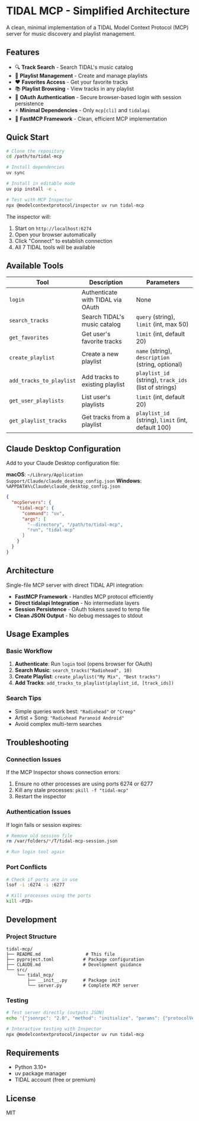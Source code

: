 # TIDAL MCP - Simplified Architecture

A clean, minimal implementation of a TIDAL Model Context Protocol (MCP) server for music discovery and playlist management.

## Features

- 🔍 **Track Search** - Search TIDAL's music catalog
- 🎵 **Playlist Management** - Create and manage playlists  
- ❤️ **Favorites Access** - Get your favorite tracks
- 📚 **Playlist Browsing** - View tracks in any playlist
- 🔐 **OAuth Authentication** - Secure browser-based login with session persistence
- ⚡ **Minimal Dependencies** - Only `mcp[cli]` and `tidalapi`
- 🚀 **FastMCP Framework** - Clean, efficient MCP implementation

## Quick Start

```bash
# Clone the repository
cd /path/to/tidal-mcp

# Install dependencies
uv sync

# Install in editable mode
uv pip install -e .

# Test with MCP Inspector
npx @modelcontextprotocol/inspector uv run tidal-mcp
```

The inspector will:
1. Start on `http://localhost:6274`
2. Open your browser automatically
3. Click "Connect" to establish connection
4. All 7 TIDAL tools will be available

## Available Tools

| Tool | Description | Parameters |
|------|-------------|------------|
| `login` | Authenticate with TIDAL via OAuth | None |
| `search_tracks` | Search TIDAL's music catalog | `query` (string), `limit` (int, max 50) |
| `get_favorites` | Get user's favorite tracks | `limit` (int, default 20) |
| `create_playlist` | Create a new playlist | `name` (string), `description` (string, optional) |
| `add_tracks_to_playlist` | Add tracks to existing playlist | `playlist_id` (string), `track_ids` (list of strings) |
| `get_user_playlists` | List user's playlists | `limit` (int, default 20) |
| `get_playlist_tracks` | Get tracks from a playlist | `playlist_id` (string), `limit` (int, default 100) |

## Claude Desktop Configuration

Add to your Claude Desktop configuration file:

**macOS**: `~/Library/Application Support/Claude/claude_desktop_config.json`
**Windows**: `%APPDATA%\Claude\claude_desktop_config.json`

```json
{
  "mcpServers": {
    "tidal-mcp": {
      "command": "uv",
      "args": [
        "--directory", "/path/to/tidal-mcp",
        "run", "tidal-mcp"
      ]
    }
  }
}
```

## Architecture

Single-file MCP server with direct TIDAL API integration:
- **FastMCP Framework** - Handles MCP protocol efficiently
- **Direct tidalapi Integration** - No intermediate layers
- **Session Persistence** - OAuth tokens saved to temp file
- **Clean JSON Output** - No debug messages to stdout

## Usage Examples

### Basic Workflow
1. **Authenticate**: Run `login` tool (opens browser for OAuth)
2. **Search Music**: `search_tracks("Radiohead", 10)`
3. **Create Playlist**: `create_playlist("My Mix", "Best tracks")`
4. **Add Tracks**: `add_tracks_to_playlist(playlist_id, [track_ids])`

### Search Tips
- Simple queries work best: `"Radiohead"` or `"Creep"`
- Artist + Song: `"Radiohead Paranoid Android"`
- Avoid complex multi-term searches

## Troubleshooting

### Connection Issues
If the MCP Inspector shows connection errors:
1. Ensure no other processes are using ports 6274 or 6277
2. Kill any stale processes: `pkill -f "tidal-mcp"`
3. Restart the inspector

### Authentication Issues
If login fails or session expires:
```bash
# Remove old session file
rm /var/folders/*/T/tidal-mcp-session.json

# Run login tool again
```

### Port Conflicts
```bash
# Check if ports are in use
lsof -i :6274 -i :6277

# Kill processes using the ports
kill <PID>
```

## Development

### Project Structure
```
tidal-mcp/
├── README.md                 # This file
├── pyproject.toml           # Package configuration
├── CLAUDE.md                # Development guidance
└── src/
    └── tidal_mcp/
        ├── __init__.py      # Package init
        └── server.py        # Complete MCP server
```

### Testing
```bash
# Test server directly (outputs JSON)
echo '{"jsonrpc": "2.0", "method": "initialize", "params": {"protocolVersion": "2024-11-05", "capabilities": {}, "clientInfo": {"name": "test", "version": "1.0.0"}}, "id": 1}' | uv run tidal-mcp

# Interactive testing with Inspector
npx @modelcontextprotocol/inspector uv run tidal-mcp
```

## Requirements

- Python 3.10+
- uv package manager
- TIDAL account (free or premium)

## License

MIT